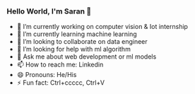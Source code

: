 ### Hello World, I'm Saran 👋


- 🔭 I’m currently working on computer vision & Iot internship
- 🌱 I’m currently learning machine learning
- 👯 I’m looking to collaborate on data engineer
- 🤔 I’m looking for help with ml algorithm
- 💬 Ask me about web development or ml models
- 📫 How to reach me: Linkedin
- 😄 Pronouns: He/His
- ⚡ Fun fact: Ctrl+ccccc, Ctrl+V
